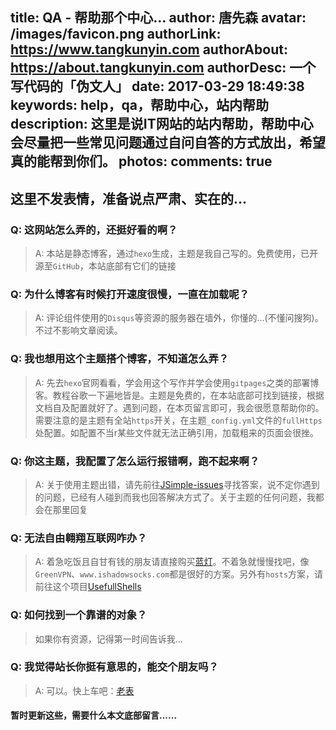 title: QA - 帮助那个中心...
author: 唐先森
avatar: /images/favicon.png
authorLink: https://www.tangkunyin.com
authorAbout: https://about.tangkunyin.com
authorDesc: 一个写代码的「伪文人」
date: 2017-03-29 18:49:38
keywords: help，qa，帮助中心，站内帮助
description: 这里是说IT网站的站内帮助，帮助中心会尽量把一些常见问题通过自问自答的方式放出，希望真的能帮到你们。
photos:
comments: true
---

## 这里不发表情，准备说点严肃、实在的...

### Q: 这网站怎么弄的，还挺好看的啊？

> A: 本站是静态博客，通过`hexo`生成，主题是我自己写的。免费使用，已开源至`GitHub`，本站底部有它们的链接

### Q: 为什么博客有时候打开速度很慢，一直在加载呢？

> A: 评论组件使用的`Disqus`等资源的服务器在墙外，你懂的...(不懂问搜狗)。不过不影响文章阅读。

### Q: 我也想用这个主题搭个博客，不知道怎么弄？

> A: 先去`hexo`官网看看，学会用这个写作并学会使用`gitpages`之类的部署博客。教程谷歌一下遍地皆是。主题是免费的，在本站底部可找到链接，根据文档自及配置就好了。遇到问题，在本页留言即可，我会很愿意帮助你的。需要注意的是主题有全站`https`开关，在主题`_config.yml`文件的`fullHttps`处配置。如配置不当r某些文件就无法正确引用，加载粗来的页面会很挫。 

### Q: 你这主题，我配置了怎么运行报错啊，跑不起来啊？

> A: 关于使用主题出错，请先前往[JSimple-issues](https://github.com/tangkunyin/hexo-theme-jsimple/issues)寻找答案，说不定你遇到的问题，已经有人碰到而我也回答解决方式了。关于主题的任何问题，我都会在那里回复


### Q: 无法自由翱翔互联网咋办？

> A: 着急吃饭且自甘有钱的朋友请直接购买[蓝灯](https://github.com/getlantern/lantern)。不着急就慢慢找吧，像`GreenVPN`、`www.ishadowsocks.com`都是很好的方案。另外有`hosts`方案，请前往这个项目[UsefullShells](https://github.com/tangkunyin/UsefullShells)

### Q: 如何找到一个靠谱的对象？

> 如果你有资源，记得第一时间告诉我...


### Q: 我觉得站长你挺有意思的，能交个朋友吗？

> A: 可以。快上车吧：[老表](http://t.me/laobiao)


#### 暂时更新这些，需要什么本文底部留言......


